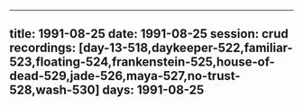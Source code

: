 
---
title: 1991-08-25
date:  1991-08-25
session: crud
recordings: [day-13-518,daykeeper-522,familiar-523,floating-524,frankenstein-525,house-of-dead-529,jade-526,maya-527,no-trust-528,wash-530]
days: 1991-08-25
---
